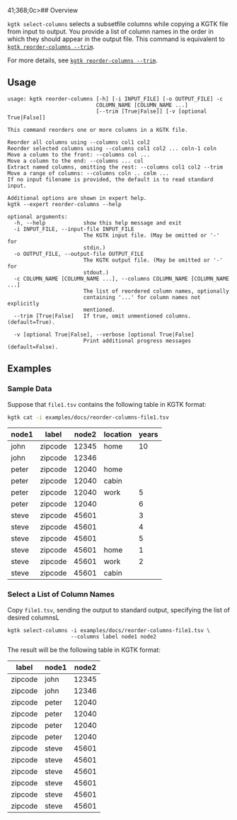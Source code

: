 41;368;0c>## Overview

`kgtk select-columns` selects a subsetfile columns while copying a KGTK file from input to output.
You provide a list of column names in the order in which they should appear in the output file.
This command is equivalent to [`kgtk reorder-columns --trim`](../reorder_columns).

For more details, see [`kgtk reorder-columns --trim`](../reorder_columns).

## Usage
```
usage: kgtk reorder-columns [-h] [-i INPUT_FILE] [-o OUTPUT_FILE] -c
                            COLUMN_NAME [COLUMN_NAME ...]
                            [--trim [True|False]] [-v [optional True|False]]

This command reorders one or more columns in a KGTK file. 

Reorder all columns using --columns col1 col2
Reorder selected columns using --columns col1 col2 ... coln-1 coln
Move a column to the front: --columns col ...
Move a column to the end: --columns ... col
Extract named columns, omitting the rest: --columns col1 col2 --trim
Move a range of columns: --columns coln .. colm ...
If no input filename is provided, the default is to read standard input. 

Additional options are shown in expert help.
kgtk --expert reorder-columns --help

optional arguments:
  -h, --help            show this help message and exit
  -i INPUT_FILE, --input-file INPUT_FILE
                        The KGTK input file. (May be omitted or '-' for
                        stdin.)
  -o OUTPUT_FILE, --output-file OUTPUT_FILE
                        The KGTK output file. (May be omitted or '-' for
                        stdout.)
  -c COLUMN_NAME [COLUMN_NAME ...], --columns COLUMN_NAME [COLUMN_NAME ...]
                        The list of reordered column names, optionally
                        containing '...' for column names not explicitly
                        mentioned.
  --trim [True|False]   If true, omit unmentioned columns. (default=True).

  -v [optional True|False], --verbose [optional True|False]
                        Print additional progress messages (default=False).
```

## Examples

### Sample Data

Suppose that `file1.tsv` contains the following table in KGTK format:

```bash
kgtk cat -i examples/docs/reorder-columns-file1.tsv
```

| node1 | label | node2 | location | years |
| -- | -- | -- | -- | -- |
| john | zipcode | 12345 | home | 10 |
| john | zipcode | 12346 |  |  |
| peter | zipcode | 12040 | home |  |
| peter | zipcode | 12040 | cabin |  |
| peter | zipcode | 12040 | work | 5 |
| peter | zipcode | 12040 |  | 6 |
| steve | zipcode | 45601 |  | 3 |
| steve | zipcode | 45601 |  | 4 |
| steve | zipcode | 45601 |  | 5 |
| steve | zipcode | 45601 | home | 1 |
| steve | zipcode | 45601 | work | 2 |
| steve | zipcode | 45601 | cabin |  |


### Select a List of Column Names

Copy `file1.tsv`, sending the output to standard output, specifying
the list of desired columnsL

```
kgtk select-columns -i examples/docs/reorder-columns-file1.tsv \
                    --columns label node1 node2
```
The result will be the following table in KGTK format:

| label | node1 | node2 |
| -- | -- | -- |
| zipcode | john | 12345 |
| zipcode | john | 12346 |
| zipcode | peter | 12040 |
| zipcode | peter | 12040 |
| zipcode | peter | 12040 |
| zipcode | peter | 12040 |
| zipcode | steve | 45601 |
| zipcode | steve | 45601 |
| zipcode | steve | 45601 |
| zipcode | steve | 45601 |
| zipcode | steve | 45601 |
| zipcode | steve | 45601 |
